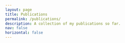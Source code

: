 ```yaml
---
layout: page
title: Publications
permalink: /publications/
description: A collection of my publications so far.
nav: false
horizontal: false
---
```

<!-- pages/publications.md -->
<div class="publications">


</div>
